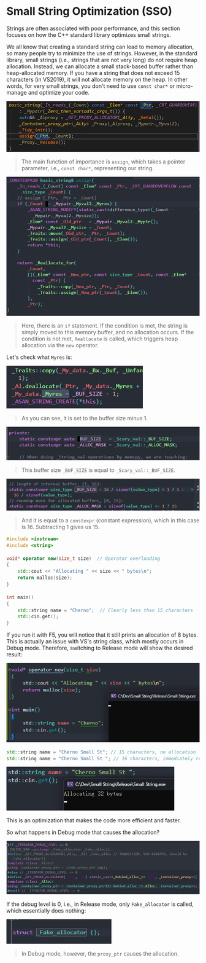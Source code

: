 # Small String Optimization (SSO)

Strings are often associated with poor performance, and this section focuses on how the C++ standard library optimizes small strings.

We all know that creating a standard string can lead to memory allocation, so many people try to minimize the use of strings. However, in the standard library, small strings (i.e., strings that are not very long) do not require heap allocation. Instead, we can allocate a small stack-based buffer rather than heap-allocated memory. If you have a string that does not exceed 15 characters (in VS2019), it will not allocate memory on the heap. In other words, for very small strings, you don't need to use `const char*` or micro-manage and optimize your code.

![](./storage%20bag/Pasted%20image%2020230806012752.png)

> The main function of importance is `assign`, which takes a pointer parameter, i.e., `const char*`, representing our string.

![](./storage%20bag/Pasted%20image%2020230806013023.png)

> Here, there is an `if` statement. If the condition is met, the string is simply moved to this memory buffer, and no allocation occurs. If the condition is not met, `Reallocate` is called, which triggers heap allocation via the `new` operator.

Let's check what `Myres` is:

![](./storage%20bag/Pasted%20image%2020230806013328.png)

> As you can see, it is set to the buffer size minus 1.

![](./storage%20bag/Pasted%20image%2020230806013455.png)

> This buffer size `_BUF_SIZE` is equal to `_Scary_val::_BUF_SIZE`.

![](./storage%20bag/Pasted%20image%2020230806013432.png)

> And it is equal to a `constexpr` (constant expression), which in this case is 16. Subtracting 1 gives us 15.

```cpp
#include <iostream>
#include <string>

void* operator new(size_t size)  // Operator overloading
{
	std::cout << "Allocating " << size << " bytes\n";
	return malloc(size);
}

int main()
{
	std::string name = "Cherno";  // Clearly less than 15 characters
	std::cin.get();
}
```

If you run it with F5, you will notice that it still prints an allocation of 8 bytes. This is actually an issue with VS's string class, which mostly occurs in Debug mode. Therefore, switching to Release mode will show the desired result:

![](./storage%20bag/Pasted%20image%2020230806013905.png)

```cpp
std::string name = "Cherno Small St"; // 15 characters, no allocation
std::string name = "Cherno Small St "; // 16 characters, immediately results in a 32-byte heap allocation
```

![](./storage%20bag/Pasted%20image%2020230806014248.png)

This is an optimization that makes the code more efficient and faster.

So what happens in Debug mode that causes the allocation?

![](./storage%20bag/Pasted%20image%2020230806014815.png)

If the debug level is 0, i.e., in Release mode, only `Fake_allocator` is called, which essentially does nothing:

![](./storage%20bag/Pasted%20image%2020230806014947.png)
> In Debug mode, however, the `proxy_ptr` causes the allocation.